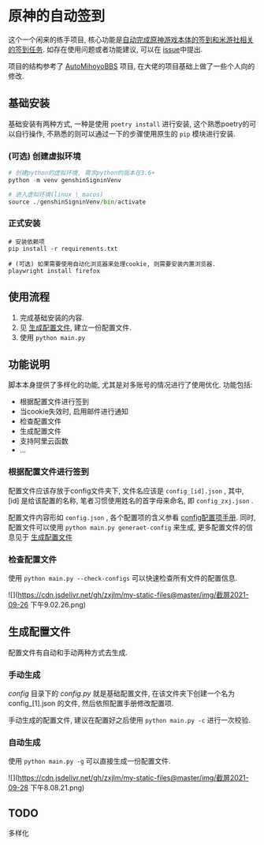 # 原神的自动签到

这个一个闲来的练手项目, 核心功能是<u>自动完成原神游戏本体的签到和米游社相关的签到任务</u>. 如存在使用问题或者功能建议, 可以在 [issue](https://github.com/zxjlm/GenShinSignIn/issues)中提出.

项目的结构参考了 [AutoMihoyoBBS](https://github.com/Womsxd/AutoMihoyoBBS) 项目, 在大佬的项目基础上做了一些个人向的修改.



## 基础安装

基础安装有两种方式, 一种是使用 `poetry install` 进行安装, 这个熟悉poetry的可以自行操作, 不熟悉的则可以通过一下的步骤使用原生的 `pip` 模块进行安装.

### (可选) 创建虚拟环境

```python
# 创建python的虚拟环境, 需求python的版本在3.6+
python -m venv genshinSigninVenv

# 进入虚拟环境(linux \ macos)
source ./genshinSigninVenv/bin/activate
```

### 正式安装

```shell
# 安装依赖项
pip install -r requirements.txt

# (可选) 如果需要使用自动化浏览器来处理cookie, 则需要安装内置浏览器.
playwright install firefox
```

## 使用流程

1. 完成基础安装的内容.
2. 见 [生成配置文件](#生成配置文件), 建立一份配置文件.
3. 使用 `python main.py`

## 功能说明

脚本本身提供了多样化的功能, 尤其是对多账号的情况进行了使用优化. 功能包括:

- 根据配置文件进行签到
- 当cookie失效时, 启用邮件进行通知
- 检查配置文件
- 生成配置文件
- 支持阿里云函数
- ...

### 根据配置文件进行签到

配置文件应该存放于config文件夹下, 文件名应该是 `config_[id].json` , 其中, [id] 是给该配置的名称, 笔者习惯使用姓名的首字母来命名, 即 `config_zxj.json` .

配置文件内容形如 `config.json` , 各个配置项的含义参看 [config配置项手册](https://github.com/zxjlm/GenShinSignIn/blob/main/config/README.md). 同时, 配置文件可以使用 `python main.py generaet-config` 来生成, 更多配置文件的信息见于 [生成配置文件](#生成配置文件)

### 检查配置文件

使用 `python main.py --check-configs` 可以快速检查所有文件的配置信息.

![](https://cdn.jsdelivr.net/gh/zxjlm/my-static-files@master/img/截屏2021-09-26 下午9.02.26.png)

## 生成配置文件

配置文件有自动和手动两种方式去生成.

### 手动生成

_config_ 目录下的 _config.py_ 就是基础配置文件, 在该文件夹下创建一个名为 config_[1].json 的文件, 然后依照配置手册修改配置项.

手动生成的配置文件, 建议在配置好之后使用 `python main.py -c` 进行一次校验.

### 自动生成

使用 `python main.py -g` 可以直接生成一份配置文件.

![](https://cdn.jsdelivr.net/gh/zxjlm/my-static-files@master/img/截屏2021-09-28 下午8.08.21.png)

## TODO

多样化
